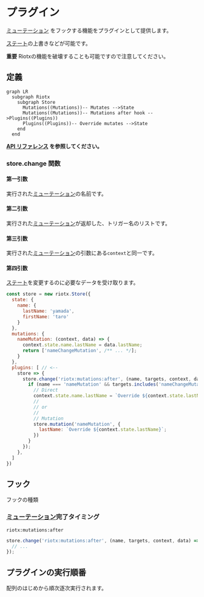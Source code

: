 # プラグイン

[ミューテーション](MUTATIONS.md) をフックする機能をプラグインとして提供します。

[ステート](STATE.md)の上書きなどが可能です。

**重要** Riotxの機能を破壊することも可能ですので注意してください。

## 定義

```mermaid
graph LR
  subgraph Riotx
    subgraph Store
      Mutations((Mutations))-- Mutates -->State
      Mutations((Mutations))-- Mutations after hook -->Plugins((Plugins))
      Plugins((Plugins))-- Override mutates -->State
    end
  end
```

**[API リファレンス](APIS.md) を参照してください。**

### store.change 関数

#### 第一引数

実行された[ミューテーション](MUTATIONS.md)の名前です。

#### 第二引数

実行された[ミューテーション](MUTATIONS.md)が返却した、トリガー名のリストです。

#### 第三引数

実行された[ミューテーション](MUTATIONS.md)の引数にある`context`と同一です。

#### 第四引数

[ステート](STATE.md)を変更するのに必要なデータを受け取ります。

```js
const store = new riotx.Store({
  state: {
    name: {
      lastName: 'yamada',
      firstName: 'taro'
    }
  },
  mutations: {
    nameMutation: (context, data) => {
      context.state.name.lastName = data.lastName;
      return ['nameChangeMutation', /** ... */];
    }
  },
  plugins: [ // <--
    store => {
      store.change('riotx:mutations:after', (name, targets, context, data) => {
        if (name === 'nameMutation' && targets.includes('nameChangeMutation')) {
          // Direct
          context.state.name.lastName = `Override ${context.state.lastName}`;
          //
          // or
          //
          // Mutation
          store.mutation('nameMutation', {
            lastName: `Override ${context.state.lastName}`;
          })
        }
      });
    },
  ]
})
```

## フック

フックの種類

### [ミューテーション](MUTATIONS.md)完了タイミング

`riotx:mutations:after`

```js
store.change('riotx:mutations:after', (name, targets, context, data) => {
  // ...
});
```

## プラグインの実行順番

配列のはじめから順次逐次実行されます。
